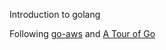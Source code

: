 Introduction to golang

Following [go-aws](https://frontendmasters.com/courses/go-aws/) and [A Tour of Go](https://go.dev/tour/welcome/1)
